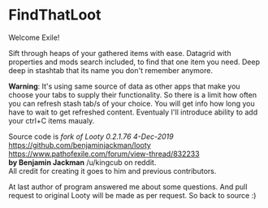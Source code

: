 # FindThatLoot
Welcome Exile!

Sift through heaps of your gathered items with ease. Datagrid with properties and mods search included, to find that one item you need. Deep deep in stashtab that its name you don't remember anymore.

**Warning**: It's using same source of data as other apps that make you choose your tabs to supply their functionality. So there is a limit how often you can refresh stash tab/s of your choice. You will get info how long you have to wait to get refreshed content.
Eventualy I'll introduce ability to add your ctrl+C items maualy.

Source code is *fork of Looty 0.2.1.76 4-Dec-2019* https://github.com/benjaminjackman/looty    
https://www.pathofexile.com/forum/view-thread/832233  
**by Benjamin Jackman** /u/kingcub on reddit.  
All credit for creating it goes to him and previous contributors. 

At last author of program answered me about some questions. And pull request to original Looty will be made as per request.
So back to source :)
